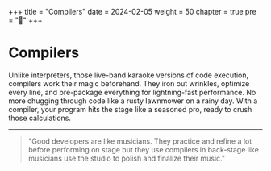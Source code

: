+++
title = "Compilers"
date = 2024-02-05
weight = 50
chapter = true
pre = "<b>📒</b>"
+++

# Compilers

Unlike interpreters, those live-band karaoke versions of code execution, compilers work their magic beforehand. They iron out wrinkles, optimize every line, and pre-package everything for lightning-fast performance. No more chugging through code like a rusty lawnmower on a rainy day. With a compiler, your program hits the stage like a seasoned pro, ready to crush those calculations.

---


> "Good developers are like musicians. They practice and refine a lot before performing on stage but they use compilers in back-stage like musicians use the studio to polish and finalize their music."